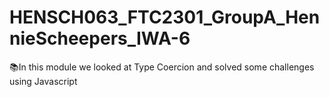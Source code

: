 # HENSCH063_FTC2301_GroupA_HennieScheepers_IWA-6

📚In this module we looked at Type Coercion and solved some challenges using Javascript
